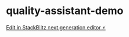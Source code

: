 # quality-assistant-demo

[Edit in StackBlitz next generation editor ⚡️](https://stackblitz.com/~/github.com/ttjj99/quality-assistant-demo)